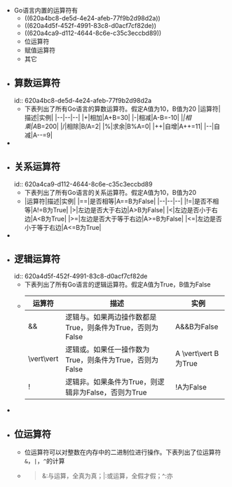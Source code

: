 - Go语言内置的运算符有
	- ((620a4bc8-de5d-4e24-afeb-77f9b2d98d2a))
	- ((620a4d5f-452f-4991-83c8-d0acf7cf82de))
	- ((620a4ca9-d112-4644-8c6e-c35c3eccbd89))
	- 位运算符
	- 赋值运算符
	- 其它
- ## 算数运算符
  id:: 620a4bc8-de5d-4e24-afeb-77f9b2d98d2a
	- 下表列出了所有Go语言的算数运算符。假定A值为10，B值为20
	  |运算符|描述|实例|
	  |--|--|--|
	  |+|相加|A+B=30|
	  |-|相减|A-B=-10|
	  |*|相乘|A*B=200|
	  |/|相除|B/A=2|
	  |%|求余|B%A=0|
	  |++|自增|A++=11|
	  |--|自减|A--=9|
-
- ## 关系运算符
  id:: 620a4ca9-d112-4644-8c6e-c35c3eccbd89
	- 下表列出了所有Go语言的关系运算符。假定A值为10，B值为20
	- |运算符|描述|实例|
	  |==|是否相等|A==B为False|
	  |--|--|--|
	  |!=|是否不相等|A!=B为True|
	  |>|左边是否大于右边|A>B为False|
	  |<|左边是否小于右边|A<B为True|
	  |>=|左边是否大于等于右边|A>=B为False|
	  |<=|左边是否小于等于右边|A<=B为True|
-
- ## 逻辑运算符
  id:: 620a4d5f-452f-4991-83c8-d0acf7cf82de
	- 下表列出了所有Go语言的逻辑运算符。假定A值为True，B值为False
	- |运算符|描述|实例|
	  |--|--|--|
	  |&&|逻辑与。如果两边操作数都是True，则条件为True，否则为False|A&&B为False|
	  |\vert\vert|逻辑或。如果任一操作数为True，则条件为True，否则为False|A \vert\vert B为True|
	  |!|逻辑非。如果条件为True，则逻辑非为False，否则为True|!A为False|
-
- ## 位运算符
	- 位运算符可以对整数在内存中的二进制位进行操作。下表列出了位运算符`&`，`|`，`^`的计算
	- > &:与运算，全真为真；|:或运算，全假才假；^:亦